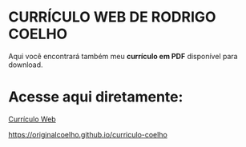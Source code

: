 # CURRÍCULO WEB DE RODRIGO COELHO

Aqui você encontrará também meu **currículo em PDF** disponível para download.

# Acesse aqui diretamente:
[Currículo Web](https://originalcoelho.github.io/curriculo-coelho "Web Site de Currículo Profissional")

<https://originalcoelho.github.io/curriculo-coelho>
